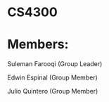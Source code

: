 # CS4300
<!-- Group Project Members -->
# Members:
<p>Suleman Farooqi (Group Leader)</p>
<p>Edwin Espinal (Group Member)</p>
<p>Julio Quintero (Group Member)</p>
